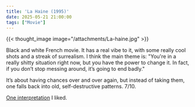 ```yaml
---
title: 'La Haine (1995)'
date: 2025-05-21 21:00:00
tags: ["Movie"]
---
```


{{< thought_image image="/attachments/La-haine.jpg" >}}

Black and white French movie. It has a real vibe to it, with some really cool shots and a streak of surrealism. I think the main theme is: "You're in a really shitty situation right now, but you have the power to change it. In fact, if you don’t stop messing around, it’s going to end badly."

It’s about having chances over and over again, but instead of taking them, one falls back into old, self-destructive patterns. 7/10.

[One interpretation](https://petervimeoafc.medium.com/la-haine-its-how-you-land-a70543216335) I liked.
